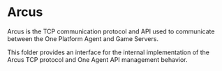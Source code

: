 # Arcus

Arcus is the TCP communication protocol and API used to communicate between the One Platform Agent and Game Servers.

This folder provides an interface for the internal implementation of the Arcus TCP protocol and One Agent API management behavior.